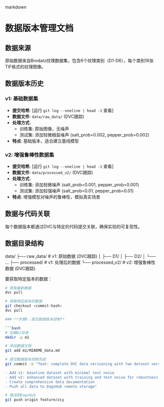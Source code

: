 markdown
# 数据版本管理文档

## 数据来源

原始数据来自Brodatz纹理数据集，包含6个纹理类别（D1-D6），每个类别16张TIF格式的纹理图像。

## 数据版本历史

### v1: 基础数据集
- **提交哈希**: [运行 `git log --oneline | head -1` 查看]
- **数据文件**: `data/raw_data/` (DVC跟踪)
- **处理方式**: 
  - 训练集: 原始图像，无噪声
  - 测试集: 添加轻微椒盐噪声 (salt_prob=0.002, pepper_prob=0.002)
- **特点**: 基础版本，适合建立基线模型

### v2: 增强鲁棒性数据集  
- **提交哈希**: [运行 `git log --oneline | head -1` 查看]
- **数据文件**: `data/processed_v2/` (DVC跟踪)
- **处理方式**:
  - 训练集: 添加轻微噪声 (salt_prob=0.001, pepper_prob=0.001)
  - 测试集: 添加较强噪声 (salt_prob=0.01, pepper_prob=0.01)
- **特点**: 增强模型对噪声的鲁棒性，模拟真实场景

## 数据与代码关联

每个数据版本都通过DVC与特定的代码提交关联，确保实验的可复现性。

## 数据目录结构
data/
├── raw_data/ # v1: 原始数据 (DVC跟踪)
│ ├── D1/
│ ├── D2/
│ └── ...
├── processed/ # v1: 处理后的数据
└── processed_v2/ # v2: 增强鲁棒性数据 (DVC跟踪)


要获取特定版本的数据：
```bash
# 获取最新数据
dvc pull

# 获取特定版本的数据
git checkout <commit-hash>
dvc pull

### **步骤6：提交数据版本控制**

```bash
# 创建m1目录
mkdir -p m1

# 添加数据文档
git add m1/README_data.md

# 提交数据版本控制完成
git commit -m "feat: complete DVC data versioning with two dataset versions

- Add v1: baseline dataset with minimal test noise
- Add v2: enhanced dataset with training and test noise for robustness
- Create comprehensive data documentation
- Push all data to DagsHub remote storage"

# 推送到DagsHub
git push origin feature/zcy